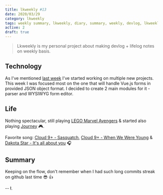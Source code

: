 ```yaml
---
title: lkweekly #13
date: 2020/03/29
category: lkweekly
tags: weekly summary, lkweekly, diary, summary, weekly, devlog, lkweekly2020, js, javascript, vue, vue.js
active: 2
draft: true
---
```


> Lkweekly is my personal project about making devlog + lifelog notes on weekly basis.

## Technology

As I've mentioned [last week](/lkweekly-12/) I've started working on multiple new projects. This week I was focused most on the one that will handle Vue.js forms in provided JSON object format. I decided to create 2 main modules for it - parser and WYSIWYG form editor.

## Life

Nothing spectacular, still playing [LEGO Marvel Avengers](https://www.playstation.com/en-gb/games/lego-marvels-avengers-ps4/) & started also playing [Journey](https://www.playstation.com/en-gb/games/journey-ps4/) 🎮.

Favorite song: [Cloud 9+ - Sasquatch](https://open.spotify.com/track/3D7fCiY3zy2ay9l6KnqIIg?si=SgkT0f3cRCC2STfRQqc-TQ), [Cloud 9+ - When We Were Young](https://open.spotify.com/track/75QtXqJNXaEaB8JR38OUfr?si=qXmAPzRqRDqRD6BrIOTHZQ) & [Dakota Star - It's all about you](https://www.youtube.com/watch?v=-jI_NpFV70Y) 🎧

## Summary

Keeping on the flow, don't remember when I had such long commits streak on github last time 😎 👍

-- ł.
